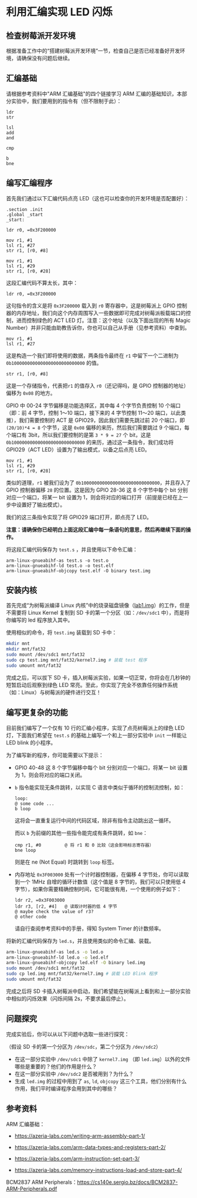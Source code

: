 # 利用汇编实现 LED 闪烁

## 检查树莓派开发环境

根据准备工作中的“搭建树莓派开发环境”一节，检查自己是否已经准备好开发环境，请确保没有问题后继续。

## 汇编基础

请根据参考资料中"ARM 汇编基础"的四个链接学习 ARM 汇编的基础知识，本部分实验中，我们要用到的指令有（但不限制于此）：

```assembly
ldr
str

lsl
add
and

cmp

b
bne
```

## 编写汇编程序

首先我们通过以下汇编代码点亮 LED（这也可以检查你的开发环境是否配置好）：

```assembly
.section .init
.global _start
_start:

ldr r0, =0x3F200000

mov r1, #1
lsl r1, #27
str r1, [r0, #8]

mov r1, #1
lsl r1, #29
str r1, [r0, #28]
```

这段汇编代码不算太长，其中：

```assembly
ldr r0, =0x3F200000
```

这句指令的含义是将 `0x3F200000` 载入到 `r0` 寄存器中，这是树莓派上 GPIO 控制器的内存地址，我们向这个内存周围写入一些数据即可完成对树莓派板载端口的控制，进而控制绿色的 ACT LED 灯。注意：这个地址（以及下面出现的所有 Magic Number）并非只能由助教告诉你，你也可以自己从手册（见参考资料）中查到。

```assembly
mov r1, #1
lsl r1, #27
```

这是构造一个我们即将使用的数据，两条指令最终在 `r1` 中留下一个二进制为 `0b1000000000000000000000000000` 的值。

```assembly
str r1, [r0, #8]
```

这是一个存储指令，代表把`r1` 的值存入 `r0`（还记得吗，是 GPIO 控制器的地址）偏移为 `0x08` 的地方。

GPIO 中 00-24 字节偏移是功能选择区，其中每 4 个字节负责控制 10 个端口（即：前 4 字节，控制 1～10 端口，接下来的 4 字节控制 11～20 端口，以此类推），我们需要控制的 ACT 是 GPIO29，因此我们需要先跳过前 20 个端口，即  `(20/10)*4 = 8` 个字节，这是 `0x08` 偏移的来历，然后我们需要跳过 9 个端口，每个端口有 3bit，所以我们要控制的是第 `3 * 9 = 27` 个 bit，这是 `0b1000000000000000000000000000` 的来历，通过这一条指令，我们成功将 GPIO29（ACT LED）设置为了输出模式，以备之后点亮 LED。

```assembly
mov r1, #1
lsl r1, #29
str r1, [r0, #28]
```

类似的道理，`r1` 被我们设为了 `0b100000000000000000000000000000`，并且存入了 GPIO 控制器偏移 `28` 的位置。这是因为 GPIO 28-36 这 8 个字节中每个 bit 分别对应一个端口，将某一 bit 设置为 1，则会将对应的端口打开（前提是已经在上一步中设置好了输出模式）。

我们的这三条指令实现了将 GPIO29 端口打开，即点亮了 LED。

**注意：请确保你已经明白上面这段汇编中每一条语句的意思，然后再继续下面的操作。**

将这段汇编代码保存为 `test.s` ，并且使用以下命令汇编：

```shell
arm-linux-gnueabihf-as test.s -o test.o
arm-linux-gnueabihf-ld test.o -o test.elf
arm-linux-gnueabihf-objcopy test.elf -O binary test.img
```

## 安装内核

首先完成“为树莓派编译 Linux 内核”中的烧录磁盘镜像（[lab1.img](https://github.com/OSH-2019/OSH-2019.github.io/raw/master/1/resources/lab1.img)）的工作，但是不需要将 Linux Kernel 复制到 SD 卡的第一个分区（如：`/dev/sdc1` 中），而是将你编写的 led 程序放入其中。

使用相似的命令，将 `test.img` 装载到 SD 卡中：

```bash
mkdir mnt
mkdir mnt/fat32
sudo mount /dev/sdc1 mnt/fat32
sudo cp test.img mnt/fat32/kernel7.img # 装载 test 程序
sudo umount mnt/fat32
```

完成之后，可以拔下 SD 卡，插入树莓派实验，如果一切正常，你将会在几秒钟的短暂启动后观察到绿色 LED 常亮。至此，你实现了完全不依靠任何操作系统（如：Linux）与树莓派的硬件进行交互！

## 编写更复杂的功能

目前我们编写了一个仅有 10 行的汇编小程序，实现了点亮树莓派上的绿色 LED 灯，下面我们希望在 `test.s` 的基础上编写一个和上一部分实验中 `init` 一样能让 LED blink 的小程序。

为了编写新的程序，你可能需要以下提示：

- GPIO 40-48 这 8 个字节偏移中每个 bit 分别对应一个端口，将某一 bit 设置为 1，则会将对应的端口关闭。

- `b` 指令能实现无条件跳转，以实现 C 语言中类似于循环的控制流控制，如：

  ```assembly
  loop:
  @ some code ...
  b loop
  ```

  这将会一直重复运行中间的代码区域，除非有指令主动跳出这一循环。

  而以 `b` 为前缀的其他一些指令能完成有条件跳转，如 `bne`：

  ```assembly
  cmp r1, #0         @ 将 r1 和 0 比较（这会影响标志寄存器）
  bne loop
  ```

  则是在 ne (Not Equal) 时跳转到 `loop` 标签。

- 内存地址 `0x3F003000` 处有一个计时器控制器，在偏移 4 字节处，你可以读取到一个 1MHz 自增的循环计数值（这个值是 8 字节的，我们可以只使用低 4 字节），如果你需要精确控制时间，它可能很有用，一个使用的例子如下：

  ```assembly
  ldr r2, =0x3F003000
  ldr r3, [r2, #4]   @ 读取计时器的低 4 字节
  @ maybe check the value of r3?
  @ other code
  ```
  
  请自行查阅参考资料中的手册，得知 System Timer 的计数频率。

将新的汇编代码保存为 `led.s`，并且使用类似的命令汇编、装载。

```bash
arm-linux-gnueabihf-as led.s -o led.o
arm-linux-gnueabihf-ld led.o -o led.elf
arm-linux-gnueabihf-objcopy led.elf -O binary led.img
sudo mount /dev/sdc1 mnt/fat32
sudo cp led.img mnt/fat32/kernel7.img # 装载 LED Blink 程序
sudo umount mnt/fat32
```

完成之后将 SD 卡插入树莓派中启动，我们希望能在树莓派上看到和上一部分实验中相似的闪烁效果（闪烁间隔 2s，不要求最后停止）。

## 问题探究

完成实验后，你可以从以下问题中选取一些进行探究：

（假设 SD 卡的第一个分区为 `/dev/sdc`，第二个分区为 `/dev/sdc2`）

- 在这一部分实验中 `/dev/sdc1` 中除了 `kernel7.img` （即 `led.img`）以外的文件哪些是重要的？他们的作用是什么？
- 在这一部分实验中 `/dev/sdc2` 是否被用到？为什么？
- 生成 `led.img` 的过程中用到了 `as`, `ld`, `objcopy` 这三个工具，他们分别有什么作用，我们平时编译程序会用到其中的哪些？

## 参考资料

ARM 汇编基础：

- https://azeria-labs.com/writing-arm-assembly-part-1/

- https://azeria-labs.com/arm-data-types-and-registers-part-2/

- https://azeria-labs.com/arm-instruction-set-part-3/

- https://azeria-labs.com/memory-instructions-load-and-store-part-4/

BCM2837 ARM Peripherals：https://cs140e.sergio.bz/docs/BCM2837-ARM-Peripherals.pdf
